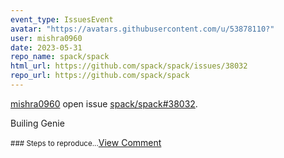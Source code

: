 ```yaml
---
event_type: IssuesEvent
avatar: "https://avatars.githubusercontent.com/u/53878110?"
user: mishra0960
date: 2023-05-31
repo_name: spack/spack
html_url: https://github.com/spack/spack/issues/38032
repo_url: https://github.com/spack/spack
---
```


<a href='https://github.com/mishra0960' target='_blank'>mishra0960</a> open issue <a href='https://github.com/spack/spack/issues/38032' target='_blank'>spack/spack#38032</a>.

<p>Builing Genie </p><small>### Steps to reproduce...</small><a href='https://github.com/spack/spack/issues/38032' target='_blank'>View Comment</a>